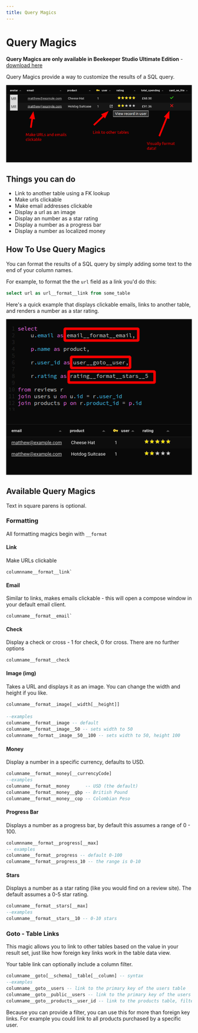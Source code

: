 ```yaml
---
title: Query Magics
---
```


# Query Magics

**Query Magics are only available in Beekeeper Studio Ultimate Edition** - [download here](https://beekeeperstudio.io/get)

Query Magics provide a way to customize the results of a SQL query.

![SQL Column Magics](../assets/img/magics.png)

## Things you can do

- Link to another table using a FK lookup
- Make urls clickable
- Make email addresses clickable
- Display a url as an image
- Display an number as a star rating
- Display a number as a progress bar
- Display a number as localized money

## How To Use Query Magics

You can format the results of a SQL query by simply adding some text to the end of your column names.

For example, to format the the `url` field as a link you'd do this:

```sql
select url as url__format__link from some_table
```

Here's a quick example that displays clickable emails, links to another table, and renders a number as a star rating.

![Query Result formatting how-to](../assets/img/magic-howto.png)




## Available Query Magics

Text in square parens is optional.

### Formatting

All formatting magics begin with `__format`

#### Link

Make URLs clickable

```
columnname__format__link`
```

#### Email

Similar to links, makes emails clickable - this will open a compose window in your default email client.

```
columname__format__email`
```

#### Check
Display a check or cross - 1 for check, 0 for cross. There are no further options

```
columname__format__check
```

#### Image (img)
Takes a URL and displays it as an image. You can change the width and height if you like.


```sql
columname__format__image[__width[__height]]

--examples
columname__format__image -- default
columname__format__image__50 -- sets width to 50
columnname__format__image__50__100 -- sets width to 50, height 100
```

#### Money
Display a number in a specific currency, defaults to USD.

```sql
columname__format__money[__currencyCode]
--examples
columname__format__money      -- USD (the default)
columname__format__money__gbp -- British Pound
columname__format__money__cop -- Colombian Peso

```

#### Progress Bar

Displays a number as a progress bar, by default this assumes a range of 0 - 100.

```sql
columnname__format__progress[__max]
-- examples
columname__format__progress -- default 0-100
columname__format__progress_10 -- the range is 0-10

```


#### Stars

Displays a number as a star rating (like you would find on a review site). The default assumes a 0-5 star rating.

```sql
columname__format__stars[__max]
--examples
columname__format__stars__10 -- 0-10 stars

```

### Goto - Table Links

This magic allows you to link to other tables based on the value in your result set, just like how foreign key links work in the table data view.

Your table link can optionally include a column filter.

```sql
columname__goto[__schema]__table[__column] -- syntax
--examples
columname__goto__users -- link to the primary key of the users table
columname__goto__public__users -- link to the primary key of the users table in the public schema
columname__goto__products__user_id -- link to the products table, filter by user_id
```

Because you can provide a filter, you can use this for more than foreign key links. For example you could link to all products purchased by a specific user.
